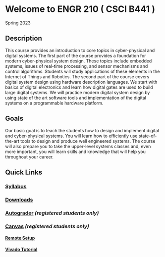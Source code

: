 # Welcome to ENGR 210 ( CSCI B441 )

Spring 2023

## Description

This course provides an introduction to core topics in cyber-physical and digital systems. The
first part of the course provides a foundation for modern cyber-physical system design. These
topics include embedded systems, issues of real-time processing, and sensor mechanisms and
control algorithms. Students will study applications of these elements in the Internet of Things
and Robotics.
The second part of the course covers digital system design using hardware description
languages. We start with basics of digital electronics and learn how digital gates are used to
build large digital systems. We will practice modern digital system design by using state of the
art software tools and implementation of the digital systems on a programmable hardware
platform.


## Goals

Our basic goal is to teach the students how to design and implement digital and cyber-physical
systems. You will learn how to efficiently use state-of-the-art tools to design and produce well
engineered systems. The course will also prepare you to take the upper-level systems classes
and, even more important, you will learn skills and knowledge that will help you throughout
your career.


## Quick Links

### [Syllabus](syllabus.pdf)

### [Downloads](http://github.com/engr210/downloads) 

### [Autograder](https://autograder.sice.indiana.edu) _(registered students only)_

### [Canvas](https://iu.instructure.com/courses/2119511) _(registered students only)_

#### [Remote Setup](https://uisapp2.iu.edu/confluence-prd/pages/viewpage.action?pageId=280461906)

#### [Vivado Tutorial](vlog/projects/A_Logic_Gates) 


<!--
[P5 - Raspberry Pi Setup](P5.md)
-->

<!-- ## Course Schedule -->

<!-- | Weekly Focus      | Monday                                                                    | Wed                                                               | Lab                                           |
|-------------------|------------------------------------------------------------------         |--------------------------------------------------------------     |-----------------------------------------------|
| CPS Intro/UART    | **1/10:** [CPS Introduction](lectures/CPS_Introduction.pdf)               | **1/12:** [Pi Intro/UART Bus](lectures/RaspberryPi_UART.pdf)      | [**Project 0 Raspberry PI Setup**](P0) |
| I2C Bus           | **1/17:** MLK Day                                                         | **1/19:** [I2C Bus Overview](lectures/I2C_Introduction.pdf)       | [**Project 1 I2C Pressure/Temperature Sensor**](P1)               |
| I2C and SPI Bus   | **1/24:** [Pressure Sensor](lectures/LPS331AP_Pressure_Sensor_SP22.pdf)   | **1/26:** [SPI Bus Overview](lectures/SPI_bus_SP22.pdf)           | [**Project 2 SPI Accelerometer**](P2) |
| SPI/Networking    | **1/31:** [Accelerometer](lectures/Accelerometer_SP22.pdf)                | **2/2:** [MQTT](lectures/MQTT_SP22.pdf)                           | [**Project 3 MQTT Sensor Data Server**](P3) |
| Networking        | **2/7:** [GPIO/LED](lectures/GPIO_LED.pdf)                                | **2/9:** [Flask](lectures/Flask_sp22.pdf)                         | [**Project 4 Sensor LED Output**](P4) |
| Web Server        | **2/14:** No Class                                                        | **2/16:** [CPS Wrapup](lectures/CPS_Wrapup_SP22.pdf), [Exam Review](exam1) | None |
| Evaluation        | **2/21:** Exam 1                                                          | **2/23:** [CE Intro/ Logic](lectures/00_Logic_Gates.pdf)          | **[P5 Demultiplexer](vlog/projects/B_Demultiplexer)** |
| CPE Intro/Logic   | **2/28:** [Truth Tables](lectures/01_Truth_Tables.pdf)                    | **3/2:** [Verilog Basics](lectures/02_Verilog_Basics.pdf)         | **[P6 ALU](https://docs.google.com/document/d/1uhQR3LDZLIDAheTqNy58HJ456uEFfEh4IH7j1ZReyHM)**|
| Combinational Logic|**3/7:**  [Testbenches](lectures/03_Testbenches.pdf)                      | **3/9:** [Math](lectures/04_Math.pdf)                             |  **[P7 Saturating Counter](https://docs.google.com/document/d/1JLgk0VguSrih_h3BsMyMtInTJ4Qrl--Hv2jkxK4chZw)**|
|                   | **3/14:** Spring Break                                                    | **3/16:** Spring Break                                            |                                               |
| Sequential Logic  | **3/21:** [Latches](lectures/05_Latches.pdf)                              | **3/23:** Exam Review                                             | **[P7 Saturating Counter](https://docs.google.com/document/d/1JLgk0VguSrih_h3BsMyMtInTJ4Qrl--Hv2jkxK4chZw)**|
| FSMs              | **3/28:** [Flops](lectures/06_Flops.pdf)                                  | **3/31:** [Sequential Logic](lectures/07_Sequential_Logic.pdf)          | **[P8 Elevator Controller](https://docs.google.com/document/d/1IdqlRf4rqOpv0cBeurJ29rpMXwudnfIx8i1Z8IPmqxI)**|
| FSMs              | **4/4:** [FSMs I](lectures/08_FSM_I.pdf)                                  | **4/6:** [FSMs II](lectures/09_FSM_II.pdf)                       | **[P8 Elevator Controller](https://docs.google.com/document/d/1IdqlRf4rqOpv0cBeurJ29rpMXwudnfIx8i1Z8IPmqxI)**|
| FSM/Timing        | **4/11:** [Timing / SPI](lectures/10_SPI_I.pdf)                           | **4/13:** [SPI _II](lectures/11_SPI_II.pdf)                         |  **[P9 SPI Interface](https://docs.google.com/document/d/1g8SYZxxi9_tiL3w2Q35Vs9CSczaZlnP3c5YszmsfWVg)** |
| SPI Implementation| **4/18:** [SPI III](lectures/12_SPI_III.pdf)                              | **4/20:** [Memory](lectures/13_Memory.pdf)                        |   **[P9 SPI Interface](https://docs.google.com/document/d/1g8SYZxxi9_tiL3w2Q35Vs9CSczaZlnP3c5YszmsfWVg)** |
| Review            | **4/25:** None                                                            | **4/27:** [Review](lectures/14_Review.pdf)                        |                                               |
|                   | **5/06:** (Friday) Final Exam @ 12.40-2:40pm                         |                                                                   |                                               |

 -->

<!-- [Old Projects](old_projects.md) -->
